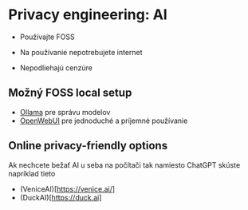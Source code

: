 # Privacy engineering: AI

- Používajte FOSS

- Na používanie nepotrebujete internet

- Nepodliehajú cenzúre

## Možný FOSS local setup

- [Ollama](https://ollama.com) pre správu modelov
- [OpenWebUI](https://openwebui.com) pre jednoduché a príjemné používanie

## Online privacy-friendly options
Ak nechcete bežať AI u seba na počítači tak namiesto ChatGPT skúste napríklad tieto
- (VeniceAI)[https://venice.ai/]
- (DuckAI)[https://duck.ai]
